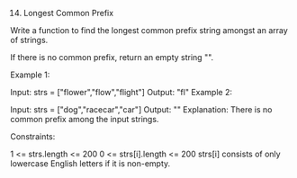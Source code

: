 14. Longest Common Prefix

Write a function to find the longest common prefix string amongst an array of strings.

If there is no common prefix, return an empty string "".

Example 1:

Input: strs = ["flower","flow","flight"]
Output: "fl"
Example 2:

Input: strs = ["dog","racecar","car"]
Output: ""
Explanation: There is no common prefix among the input strings.
 

Constraints:

1 <= strs.length <= 200
0 <= strs[i].length <= 200
strs[i] consists of only lowercase English letters if it is non-empty.